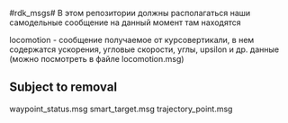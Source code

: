 #rdk_msgs#
В этом репозитории должны располагаться наши самодельные сообщение на данный момент там находятся

locomotion - сообщение получаемое от курсовертикали, в нем содержатся ускорения, угловые скорости, углы, upsilon и др. данные (можно посмотреть в файле locomotion.msg)

## Subject to removal
waypoint_status.msg
smart_target.msg
trajectory_point.msg
